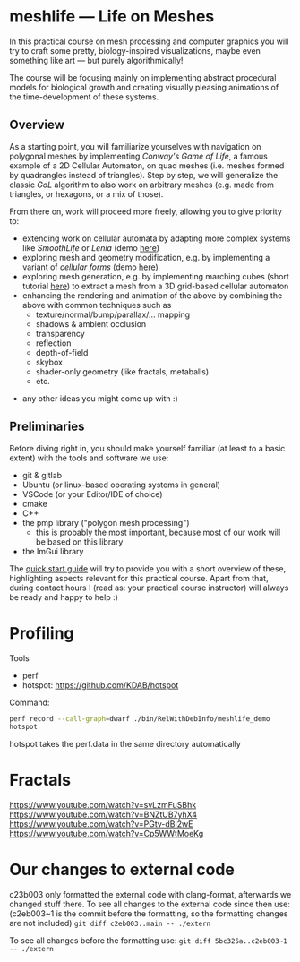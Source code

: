 # meshlife — Life on Meshes
In this practical course on mesh processing and computer graphics you will try to craft some pretty, biology-inspired visualizations, maybe even something like art — but purely algorithmically!

The course will be focusing mainly on implementing abstract procedural models for biological growth and creating visually pleasing animations of the time-development of these systems.

## Overview

As a starting point, you will familiarize yourselves with navigation on polygonal meshes by implementing *Conway's Game of Life*, a famous example of a 2D Cellular Automaton, on quad meshes (i.e. meshes formed by quadrangles instead of triangles). Step by step, we will generalize the classic *GoL* algorithm to also work on arbitrary meshes (e.g. made from triangles, or hexagons, or a mix of those).

From there on, work will proceed more freely, allowing you to give priority to:
- extending work on cellular automata by adapting more complex systems like *SmoothLife* or *Lenia* (demo [here](https://www.youtube.com/watch?v=6kiBYjvyojQ&t=100s))
- exploring mesh and geometry modification, e.g. by implementing a variant of *cellular forms* (demo [here](https://www.youtube.com/watch?v=Yy-ye_x3_zA))
- exploring mesh generation, e.g. by implementing marching cubes (short tutorial [here](http://paulbourke.net/geometry/polygonise/)) to extract a mesh from a 3D grid-based cellular automaton
- enhancing the rendering and animation of the above by combining the above with common techniques such as
    * texture/normal/bump/parallax/... mapping
    * shadows & ambient occlusion
    * transparency
    * reflection
    * depth-of-field
    * skybox
    * shader-only geometry (like fractals, metaballs)
    * etc.
* any other ideas you might come up with :)

## Preliminaries

Before diving right in, you should make yourself familiar (at least to a basic extent) with the tools and software we use:
- git & gitlab
- Ubuntu (or linux-based operating systems in general)
- VSCode (or your Editor/IDE of choice)
- cmake
- C++
- the pmp library ("polygon mesh processing")
    * this is probably the most important, because most of our work will be based on this library
- the ImGui library

The [quick start guide](GUIDE.md) will try to provide you with a short overview of these, highlighting aspects relevant for this practical course. Apart from that, during contact hours I (read as: your practical course instructor) will always be ready and happy to help :)

# Profiling
Tools
- perf
- hotspot: https://github.com/KDAB/hotspot

Command:
```bash
perf record --call-graph=dwarf ./bin/RelWithDebInfo/meshlife_demo
hotspot
```
hotspot takes the perf.data in the same directory automatically

# Fractals
https://www.youtube.com/watch?v=svLzmFuSBhk
https://www.youtube.com/watch?v=BNZtUB7yhX4
https://www.youtube.com/watch?v=PGtv-dBi2wE
https://www.youtube.com/watch?v=Cp5WWtMoeKg


# Our changes to external code

c23b003 only formatted the external code with clang-format, afterwards we changed stuff there.
To see all changes to the external code since then use:
(c2eb003~1 is the commit before the formatting, so the formatting changes are not included)
```git diff c2eb003..main -- ./extern```

To see all changes before the formatting use:
```git diff 5bc325a..c2eb003~1 -- ./extern```

